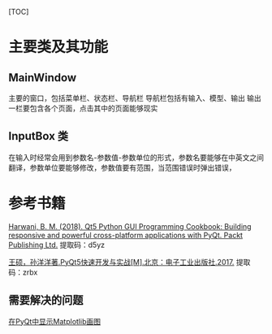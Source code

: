 [TOC]

# 主要类及其功能
## MainWindow
主要的窗口，包括菜单栏、状态栏、导航栏
导航栏包括有输入、模型、输出
输出一栏要包含各个页面，点击其中的页面能够现实

## InputBox 类
在输入时经常会用到参数名-参数值-参数单位的形式，参数名要能够在中英文之间翻译，参数单位要能够修改，参数值要有范围，当范围错误时弹出错误，




# 参考书籍
[Harwani, B. M. (2018). Qt5 Python GUI Programming Cookbook: Building responsive and powerful cross-platform applications with PyQt. Packt Publishing Ltd.](https://pan.baidu.com/s/1WsknSCmWkcssz8OjNAwInA)
提取码：d5yz

[王硕，孙洋洋著.PyQt5快速开发与实战[M].北京：电子工业出版社.2017.](https://pan.baidu.com/s/1km1dVyiZ1fxbhujh8T3paw)
提取码：zrbx

## 需要解决的问题
[在PyQt中显示Matplotlib画图](https://blog.csdn.net/panrenlong/article/details/80183519)
